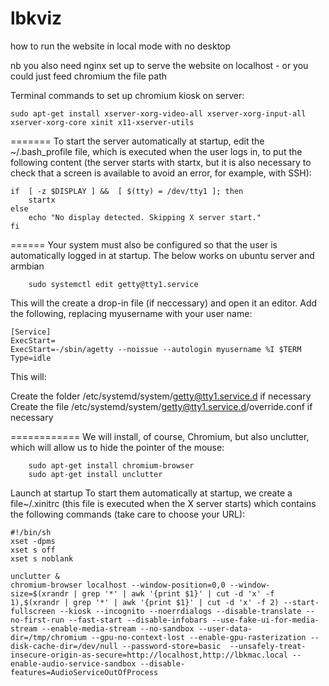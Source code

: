 # lbkviz
how to run the website in local mode with no desktop

nb you also need nginx set up to serve the website on localhost - or you could just feed chromium the file path


Terminal commands to set up chromium kiosk on server:
`````
sudo apt-get install xserver-xorg-video-all xserver-xorg-input-all xserver-xorg-core xinit x11-xserver-utils
``````
=======
To start the server automatically at startup, edit the ~/.bash_profile file, which is executed when the user logs in, to put the following content (the server starts with startx, but it is also necessary to check that a screen is available to avoid an error, for example, with SSH):
```
if  [ -z $DISPLAY ] &&  [ $(tty) = /dev/tty1 ]; then
    startx
else
    echo "No display detected. Skipping X server start."
fi
```
======
Your system must also be configured so that the user is automatically logged in at startup. The below works on ubuntu server and armbian
````
    sudo systemctl edit getty@tty1.service
````
This will the create a drop-in file (if neccessary) and open it an editor. Add the following, replacing myusername with your user name:
````
[Service]
ExecStart=
ExecStart=-/sbin/agetty --noissue --autologin myusername %I $TERM
Type=idle
````
This will:

Create the folder /etc/systemd/system/getty@tty1.service.d if necessary
Create the file /etc/systemd/system/getty@tty1.service.d/override.conf if necessary



============
We will install, of course, Chromium, but also unclutter, which will allow us to hide the pointer of the mouse:
````
    sudo apt-get install chromium-browser
    sudo apt-get install unclutter
````
Launch at startup
To start them automatically at startup, we create a file~/.xinitrc (this file is executed when the X server starts) which contains the following commands (take care to choose your URL):
````
#!/bin/sh
xset -dpms
xset s off
xset s noblank

unclutter &
chromium-browser localhost --window-position=0,0 --window-size=$(xrandr | grep '*' | awk '{print $1}' | cut -d 'x' -f 1),$(xrandr | grep '*' | awk '{print $1}' | cut -d 'x' -f 2) --start-fullscreen --kiosk --incognito --noerrdialogs --disable-translate --no-first-run --fast-start --disable-infobars --use-fake-ui-for-media-stream --enable-media-stream --no-sandbox --user-data-dir=/tmp/chromium --gpu-no-context-lost --enable-gpu-rasterization --disk-cache-dir=/dev/null --password-store=basic  --unsafely-treat-insecure-origin-as-secure=http://localhost,http://lbkmac.local --enable-audio-service-sandbox --disable-features=AudioServiceOutOfProcess
